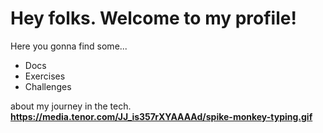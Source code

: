# Hey folks. Welcome to my profile!

Here you gonna find some...
- Docs
- Exercises
- Challenges 

about my journey in the tech.
**https://media.tenor.com/JJ_is357rXYAAAAd/spike-monkey-typing.gif**

